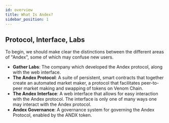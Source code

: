 ```yaml
---
id: overview
title: What Is Andex?
sidebar_position: 1
---
```


## Protocol, Interface, Labs

To begin, we should make clear the distinctions between the different areas of "Andex", some of which may confuse new users.

- **Gather Labs**: The company which developed the Andex protocol, along with the web interface.
- **The Andex Protocol**: A suite of persistent, smart contracts that together create an automated market maker, a protocol that facilitates peer-to-peer market making and swapping of tokens on Venom Chain.
- **The Andex Interface**: A web interface that allows for easy interaction with the Andex protocol. The interface is only one of many ways one may interact with the Andex protocol.
- **Andex Governance**: A governance system for governing the Andex Protocol, enabled by the ANDX token.